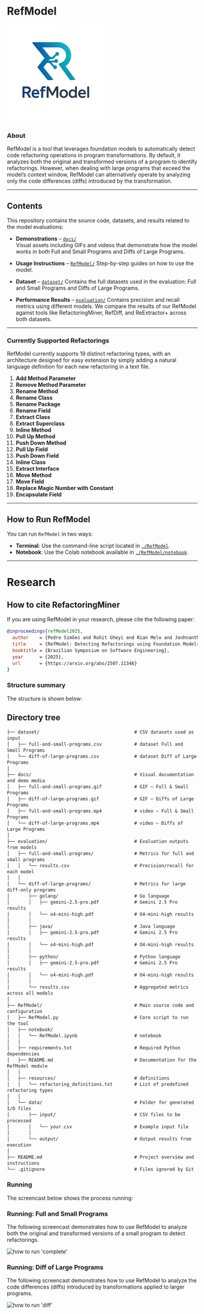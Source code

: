 # RefModel

![Logo-RefModel](docs/RefModel.png)


### About 
RefModel is a tool that leverages foundation models to automatically detect code refactoring operations in program transformations. By default, it analyzes both the original and transformed versions of a program to identify refactorings. However, when dealing with large programs that exceed the model’s context window, RefModel can alternatively operate by analyzing only the code differences (diffs) introduced by the transformation.

---

## Contents
This repository contains the source code, datasets, and results related to the model evaluations:

- **Demonstrations** – [`docs/`](./docs/)  
  Visual assets including GIFs and videos that demonstrate how the model works in both Full and Small Programs and Diffs of Large Programs.
  
- **Usage Instructions** – [`RefModel/`](./RefModel)
  Step-by-step guides on how to use the model.

- **Dataset** – [`dataset/`](./dataset/)
Contains  the full datasets used in the evaluation: Full and Small Programs and Diffs of Large Programs.

- **Performance Results** – [`evaluation/`](./evaluation/)
Contains  precision and recall metrics using different models. We compare the results of our RefModel against tools like RefactoringMiner, RefDiff, and ReExtractor+ across both datasets.
---

### Currently Supported Refactorings
RefModel currently supports 19 distinct refactoring types, with an architecture designed for easy extension by simply adding a natural language definition for each new refactoring in a text file.

1. **Add Method Parameter**  
2. **Remove Method Parameter**  
3. **Rename Method**  
4. **Rename Class**  
5. **Rename Package**  
6. **Rename Field**  
7. **Extract Class**  
8. **Extract Superclass**  
9. **Inline Method**  
10. **Pull Up Method**  
11. **Push Down Method**  
12. **Pull Up Field**  
13. **Push Down Field**  
14. **Inline Class**  
15. **Extract Interface**  
16. **Move Method**  
17. **Move Field**  
18. **Replace Magic Number with Constant**  
19. **Encapsulate Field**

---

## How to Run RefModel

You can run `RefModel` in two ways:

* **Terminal**: Use the command-line script located in [`./RefModel`](./RefModel).
* **Notebook**: Use the Colab notebook available in [`./RefModel/notebook`](./RefModel/notebook).

---

# Research
## How to cite RefactoringMiner
If you are using RefModel in your research, please cite the following paper:

```bibtex
@inproceedings{refModel2025,
  author    = {Pedro Simões and Rohit Gheyi and Rian Melo and Jonhnanthan Oliveira and Márcio Ribeiro and Wesley K. G. Assunção},
  title     = {RefModel: Detecting Refactorings using Foundation Models},
  booktitle = {Brazilian Symposium on Software Engineering},
  year      = {2025},
  url       = {https://arxiv.org/abs/2507.11346}
}
```

### Structure summary

The structure is shown below:

## Directory tree

```text
├── dataset/                                   # CSV datasets used as input
│   ├── full-and-small-programs.csv            # dataset Full and Small Programs
│   └── diff-of-large-programs.csv             # dataset Diff of Large Programs
│
├── docs/                                      # Visual documentation and demo media
│   ├── full-and-small-programs.gif            # GIF – Full & Small Programs
│   ├── diff-of-large-programs.gif             # GIF – Diffs of Large Programs
│   ├── full-and-small-programs.mp4            # video – Full & Small Programs
│   └── diff-of-large-programs.mp4             # video – Diffs of Large Programs
│
├── evaluation/                                # Evaluation outputs from models
│   ├── full-and-small-programs/               # Metrics for full and small programs
│   │   └── results.csv                        # Precision/recall for each model
│   │
│   └── diff-of-large-programs/                # Metrics for large diff-only programs
│       ├── golang/                            # Go language
│       │   ├── gemini-2.5-pro.pdf             # Gemini 2.5 Pro results
│       │   └── o4-mini-high.pdf               # O4-mini-high results
│       │
│       ├── java/                              # Java language
│       │   ├── gemini-2.5-pro.pdf             # Gemini 2.5 Pro results
│       │   └── o4-mini-high.pdf               # O4-mini-high results
│       │
│       ├── python/                            # Python language
│       │   ├── gemini-2.5-pro.pdf             # Gemini 2.5 Pro results
│       │   └── o4-mini-high.pdf               # O4-mini-high results
│       │
│       └── results.csv                        # Aggregated metrics across all models
│
├── RefModel/                                  # Main source code and configuration
│   ├── RefModel.py                            # Core script to run the tool
│   ├── notebook/
│   │   └── RefModel.ipynb                     # notebook
│   │
│   ├── requirements.txt                       # Required Python dependencies
│   ├── README.md                              # Documentation for the RefModel module
│   │
│   ├── resources/                             # definitions
│   │   └── refactoring_definitions.txt        # List of predefined refactoring types
│   │
│   └── data/                                  # Folder for generated I/O files
│       ├── input/                             # CSV files to be processed
│       │   └── your.csv                       # Example input file
│       │
│       └── output/                            # Output results from execution
│
├── README.md                                  # Project overview and instructions
└── .gitignore                                 # Files ignored by Git

```

### Running

The screencast below shows the process running:

### Running: Full and Small Programs

The following screencast demonstrates how to use RefModel to analyze both the original and transformed versions of a small program to detect refactorings.

![how to run 'complete'](docs/full-and-small-programs-ollama.gif)

### Running: Diff of Large Programs

The following screencast demonstrates how to use RefModel to analyze the code differences (diffs) introduced by transformations applied to larger programs.

![how to run 'diff'](docs/diff-of-large-programs-claude.gif)
